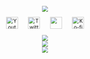 <p align="center">
  <a href="https://github.com/NexOffline">
    <img src="https://readme-typing-svg.demolab.com/?lines=Welcome+To+My+Profile&font=Fira%20Code&center=true&width=440&height=45&vCenter=true&pause=1000&size=22" /></a>
</p>
<p align="center">
  <a href="https://www.youtube.com/channel/UCdLRJl6hRRMRTgID8zWCabQ"><img width="32px" alt="Youtube" title="Youtube" src="https://cdn.noobysloth.com/i/youtube.png"/></a>
  &#8287;&#8287;&#8287;&#8287;&#8287;
  <a href="https://twitter.com/NexOffline"><img width="32px" alt="Twitter" title="Twitter" src="https://cdn.noobysloth.com/i/twitter.png"/></a>
  &#8287;&#8287;&#8287;&#8287;&#8287;
  <a href="https://discord.gg/ascdenantrp" alt="Discord" title="Discord Server"><img width="32px" src="https://cdn.noobysloth.com/i/discord.png"/></a>
  &#8287;&#8287;&#8287;&#8287;&#8287;
  <a href="https://ko-fi.com/NexOffline"><img width="32px" alt="Ko-fi" title="Buy me a coffee" src="https://cdn.noobysloth.com/i/kofi.png"/></a>
</p>
<p align="center">
  <a href="https://github.com/NexOffline">
    <img src="https://streak-stats.demolab.com/?user=NexOffline&theme=tokyonight" /></a><br>
  <a href="https://github.com/NexOffline">
    <img src="https://github-readme-stats.vercel.app/api?username=NexOffline&show_icons=true&theme=tokyonight" /></a><Br>
  <a href="https://github.com/NexOffline">
    <img src="https://github-readme-stats.vercel.app/api/top-langs/?username=NexOffline&theme=tokyonight&layout=compact" /></a>
</p>
